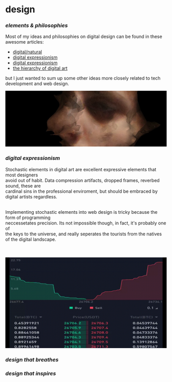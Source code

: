 # design
<h3><i>elements &amp; philosophies</h3></i>

Most of my ideas and philosophies on digital design can be found in these awesome articles:<br>
- <a href="https://density.substack.com/p/digitalnatural"> digital/natural</a>
-  <a href="https://density.substack.com/p/digital-expressionism"> digital expressionism</a>
-  <a href="https://density.substack.com/p/dense-imagery"> digital expressionism</a>
-  <a href="https://density.substack.com/p/dense-imagery"> the hierarchy of digital art</a>

but I just wanted to sum up some other ideas more closely related to tech development and web design.

<img src="newrembrant2.jpg" style="width:800px;">
<h3><i>digital expressionism</i></h3>
Stochastic elements in digital art are excellent expressive elements that most designers <br>
avoid out of habit. Data compression artifacts, dropped frames, reverbed sound, these are<br>
cardinal sins in the professional enviroment, but should be embraced by digital artists regardless.<br><br>

Implementing stochastic elements into web design is tricky because the form of programming<br>
neccessetates precision. Its not impossible though, in fact, it's probably one of <br>the keys to the universe,
and really seperates the tourists from the natives of the digital landscape.
<br><br><br>


<img src="orderbook.gif" style="width:600px;">
<h3><i>design that breathes</i></h3>



<h3><i>design that inspires</i></h3>
